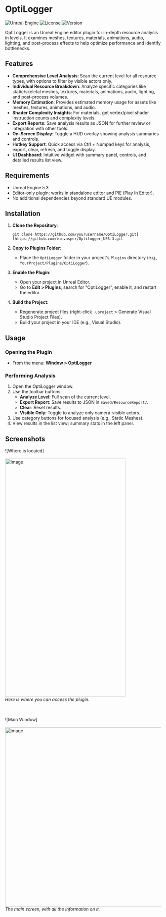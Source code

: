 
# OptiLogger

[![Unreal Engine](https://img.shields.io/badge/Unreal%20Engine-5.x-blue.svg)](https://www.unrealengine.com/)
[![License](https://img.shields.io/badge/License-MIT-green.svg)](LICENSE)
[![Version](https://img.shields.io/badge/Version-1.0-orange.svg)](https://github.com/yourusername/OptiLogger/releases)

OptiLogger is an Unreal Engine editor plugin for in-depth resource analysis in levels. It examines meshes, textures, materials, animations, audio, lighting, and post-process effects to help optimize performance and identify bottlenecks.

## Features

- **Comprehensive Level Analysis**: Scan the current level for all resource types, with options to filter by visible actors only.
- **Individual Resource Breakdown**: Analyze specific categories like static/skeletal meshes, textures, materials, animations, audio, lighting, and post-process volumes.
- **Memory Estimation**: Provides estimated memory usage for assets like meshes, textures, animations, and audio.
- **Shader Complexity Insights**: For materials, get vertex/pixel shader instruction counts and complexity levels.
- **Export Reports**: Save analysis results as JSON for further review or integration with other tools.
- **On-Screen Display**: Toggle a HUD overlay showing analysis summaries and controls.
- **Hotkey Support**: Quick access via Ctrl + Numpad keys for analysis, export, clear, refresh, and toggle display.
- **UI Dashboard**: Intuitive widget with summary panel, controls, and detailed results list view.

## Requirements

- Unreal Engine 5.3
- Editor-only plugin; works in standalone editor and PIE (Play In Editor).
- No additional dependencies beyond standard UE modules.

## Installation

1. **Clone the Repository**:
   ```
   git clone https://github.com/yourusername/OptiLogger.git](https://github.com/vicvasper/Optilogger_UE5.3.git
   ```

2. **Copy to Plugins Folder**:
   - Place the `OptiLogger` folder in your project's `Plugins` directory (e.g., `YourProject/Plugins/OptiLogger`).

3. **Enable the Plugin**:
   - Open your project in Unreal Editor.
   - Go to **Edit > Plugins**, search for "OptiLogger", enable it, and restart the editor.

4. **Build the Project**:
   - Regenerate project files (right-click `.uproject` > Generate Visual Studio Project Files).
   - Build your project in your IDE (e.g., Visual Studio).

## Usage

### Opening the Plugin
- From the menu: **Window > OptiLogger**

### Performing Analysis
1. Open the OptiLogger window.
2. Use the toolbar buttons:
   - **Analyze Level**: Full scan of the current level.
   - **Export Report**: Save results to JSON in `Saved/ResourceReport/`.
   - **Clear**: Reset results.
   - **Visible Only**: Toggle to analyze only camera-visible actors.
3. Use category buttons for focused analysis (e.g., Static Meshes).
4. View results in the list view; summary stats in the left panel.

## Screenshots

![Where is located]</br></br>
<img width="389" height="769" alt="image" src="https://github.com/user-attachments/assets/59fda0ef-4f9b-4d3d-ba44-68174d9beddc" /></br>
*Here is where you can access the plugin.*
</br></br></br>

![Main Window]</br></br>
<img width="951" height="578" alt="image" src="https://github.com/user-attachments/assets/b3054e8d-1926-48c1-afa3-bbdb4a587aae" /></br>
*The main screen, with all the information on it.*
